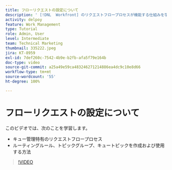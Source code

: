 ```yaml
---
title: フローリクエストの設定について
description: ' [!DNL  Workfront] のリクエストフロープロセスが機能する仕組みを学びます。次に、ルーティングルール、トピックグループ、キューのトピックを作成します。'
activity: delpoy
feature: Work Management
type: Tutorial
role: Admin, User
level: Intermediate
team: Technical Marketing
thumbnail: 335222.jpeg
jira: KT-8959
exl-id: 7def260c-7542-4b9e-b2fb-afa5f79e164b
doc-type: video
source-git-commit: a25a49e59ca483246271214886ea4dc9c10e8d66
workflow-type: tm+mt
source-wordcount: '55'
ht-degree: 100%

---
```


# フローリクエストの設定について

このビデオでは、次のことを学習します。

* キュー管理特有のリクエストフロープロセス
* ルーティングルール、トピックグループ、キュートピックを作成および使用する方法

>[!VIDEO](https://video.tv.adobe.com/v/335222/?quality=12&learn=on)
